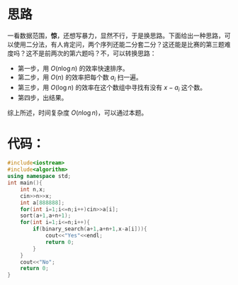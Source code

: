# 思路
一看数据范围，**惊**，还想写暴力，显然不行，于是换思路。下面给出一种思路，可以使用二分法，有人肯定问，两个序列还能二分套二分？这还能是比赛的第三题难度吗？这不是前两次的第六题吗？不，可以转换思路：
- 第一步，用 $O(n \log n)$ 的效率快速排序。
- 第二步，用 $O(n)$ 的效率把每个数 $a_i$ 扫一遍。
- 第三步，用 $O(\log n)$ 的效率在这个数组中寻找有没有 $x-a_i$ 这个数。
- 第四步，出结果。

综上所述，时间复杂度 $O(n \log n)$，可以通过本题。
# 代码：
```cpp
#include<iostream>
#include<algorithm>
using namespace std;
int main(){
	int n,x;
	cin>>n>>x;
	int a[888888];
	for(int i=1;i<=n;i++)cin>>a[i];
	sort(a+1,a+n+1);
	for(int i=1;i<=n;i++){
		if(binary_search(a+1,a+n+1,x-a[i])){
			cout<<"Yes"<<endl;
			return 0;
		}
	}
	cout<<"No";
	return 0;
}
```